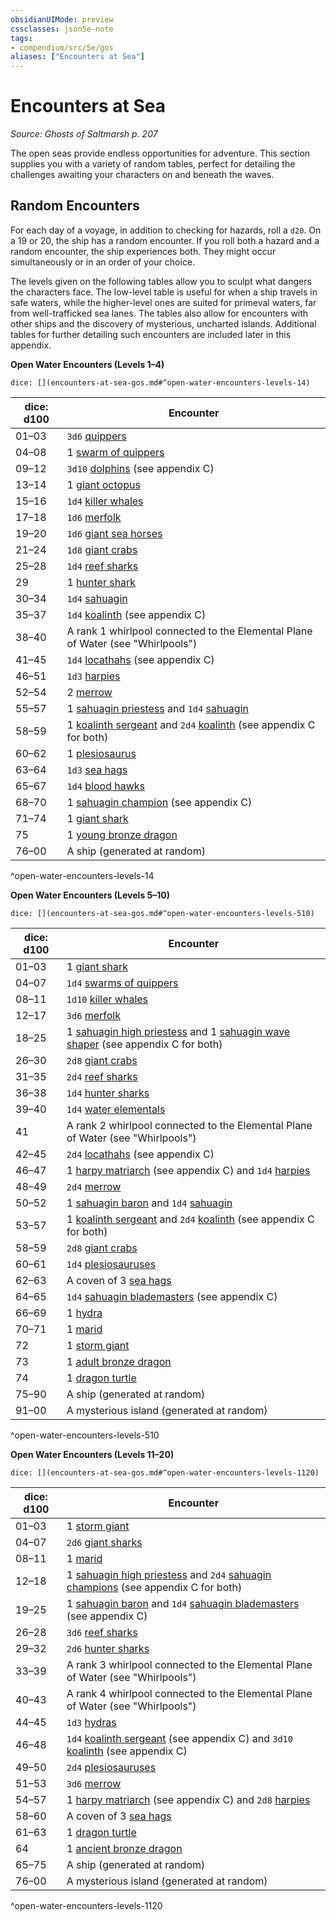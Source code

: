 ```yaml
---
obsidianUIMode: preview
cssclasses: json5e-note
tags:
- compendium/src/5e/gos
aliases: ["Encounters at Sea"]
---
```

# Encounters at Sea
*Source: Ghosts of Saltmarsh p. 207* 

The open seas provide endless opportunities for adventure. This section supplies you with a variety of random tables, perfect for detailing the challenges awaiting your characters on and beneath the waves.

## Random Encounters

For each day of a voyage, in addition to checking for hazards, roll a `d20`. On a 19 or 20, the ship has a random encounter. If you roll both a hazard and a random encounter, the ship experiences both. They might occur simultaneously or in an order of your choice.

The levels given on the following tables allow you to sculpt what dangers the characters face. The low-level table is useful for when a ship travels in safe waters, while the higher-level ones are suited for primeval waters, far from well-trafficked sea lanes. The tables also allow for encounters with other ships and the discovery of mysterious, uncharted islands. Additional tables for further detailing such encounters are included later in this appendix.

**Open Water Encounters (Levels 1–4)**

`dice: [](encounters-at-sea-gos.md#^open-water-encounters-levels-14)`

| dice: d100 | Encounter |
|------------|-----------|
| 01–03 | `3d6` [quippers](/Systems/5e/bestiary/beast/quipper.md) |
| 04–08 | 1 [swarm of quippers](/Systems/5e/bestiary/beast/swarm-of-quippers.md) |
| 09–12 | `3d10` [dolphins](/Systems/5e/bestiary/beast/dolphin-mpmm.md) (see appendix C) |
| 13–14 | 1 [giant octopus](/Systems/5e/bestiary/beast/giant-octopus.md) |
| 15–16 | `1d4` [killer whales](/Systems/5e/bestiary/beast/killer-whale.md) |
| 17–18 | `1d6` [merfolk](/Systems/5e/bestiary/humanoid/merfolk.md) |
| 19–20 | `1d6` [giant sea horses](/Systems/5e/bestiary/beast/giant-sea-horse.md) |
| 21–24 | `1d8` [giant crabs](/Systems/5e/bestiary/beast/giant-crab.md) |
| 25–28 | `1d4` [reef sharks](/Systems/5e/bestiary/beast/reef-shark.md) |
| 29 | 1 [hunter shark](/Systems/5e/bestiary/beast/hunter-shark.md) |
| 30–34 | `1d4` [sahuagin](/Systems/5e/bestiary/humanoid/sahuagin.md) |
| 35–37 | `1d4` [koalinth](/Systems/5e/bestiary/humanoid/koalinth-gos.md) (see appendix C) |
| 38–40 | A rank 1 whirlpool connected to the Elemental Plane of Water (see "Whirlpools") |
| 41–45 | `1d4` [locathahs](/Systems/5e/bestiary/humanoid/locathah-gos.md) (see appendix C) |
| 46–51 | `1d3` [harpies](/Systems/5e/bestiary/monstrosity/harpy.md) |
| 52–54 | 2 [merrow](/Systems/5e/bestiary/monstrosity/merrow.md) |
| 55–57 | 1 [sahuagin priestess](/Systems/5e/bestiary/humanoid/sahuagin-priestess.md) and `1d4` [sahuagin](/Systems/5e/bestiary/humanoid/sahuagin.md) |
| 58–59 | 1 [koalinth sergeant](/Systems/5e/bestiary/humanoid/koalinth-sergeant-gos.md) and `2d4` [koalinth](/Systems/5e/bestiary/humanoid/koalinth-gos.md) (see appendix C for both) |
| 60–62 | 1 [plesiosaurus](/Systems/5e/bestiary/beast/plesiosaurus.md) |
| 63–64 | `1d3` [sea hags](/Systems/5e/bestiary/fey/sea-hag.md) |
| 65–67 | `1d4` [blood hawks](/Systems/5e/bestiary/beast/blood-hawk.md) |
| 68–70 | 1 [sahuagin champion](/Systems/5e/bestiary/humanoid/sahuagin-champion-gos.md) (see appendix C) |
| 71–74 | 1 [giant shark](/Systems/5e/bestiary/beast/giant-shark.md) |
| 75 | 1 [young bronze dragon](/Systems/5e/bestiary/dragon/young-bronze-dragon.md) |
| 76–00 | A ship (generated at random) |
^open-water-encounters-levels-14

**Open Water Encounters (Levels 5–10)**

`dice: [](encounters-at-sea-gos.md#^open-water-encounters-levels-510)`

| dice: d100 | Encounter |
|------------|-----------|
| 01–03 | 1 [giant shark](/Systems/5e/bestiary/beast/giant-shark.md) |
| 04–07 | `1d4` [swarms of quippers](/Systems/5e/bestiary/beast/swarm-of-quippers.md) |
| 08–11 | `1d10` [killer whales](/Systems/5e/bestiary/beast/killer-whale.md) |
| 12–17 | `3d6` [merfolk](/Systems/5e/bestiary/humanoid/merfolk.md) |
| 18–25 | 1 [sahuagin high priestess](/Systems/5e/bestiary/humanoid/sahuagin-high-priestess-gos.md) and 1 [sahuagin wave shaper](/Systems/5e/bestiary/humanoid/sahuagin-wave-shaper-gos.md) (see appendix C for both) |
| 26–30 | `2d8` [giant crabs](/Systems/5e/bestiary/beast/giant-crab.md) |
| 31–35 | `2d4` [reef sharks](/Systems/5e/bestiary/beast/reef-shark.md) |
| 36–38 | `1d4` [hunter sharks](/Systems/5e/bestiary/beast/hunter-shark.md) |
| 39–40 | `1d4` [water elementals](/Systems/5e/bestiary/elemental/water-elemental.md) |
| 41 | A rank 2 whirlpool connected to the Elemental Plane of Water (see "Whirlpools") |
| 42–45 | `2d4` [locathahs](/Systems/5e/bestiary/humanoid/locathah-gos.md) (see appendix C) |
| 46–47 | 1 [harpy matriarch](/Systems/5e/bestiary/monstrosity/harpy-matriarch-gos.md) (see appendix C) and `1d4` [harpies](/Systems/5e/bestiary/monstrosity/harpy.md) |
| 48–49 | `2d4` [merrow](/Systems/5e/bestiary/monstrosity/merrow.md) |
| 50–52 | 1 [sahuagin baron](/Systems/5e/bestiary/humanoid/sahuagin-baron.md) and `1d4` [sahuagin](/Systems/5e/bestiary/humanoid/sahuagin.md) |
| 53–57 | 1 [koalinth sergeant](/Systems/5e/bestiary/humanoid/koalinth-sergeant-gos.md) and `2d4` [koalinth](/Systems/5e/bestiary/humanoid/koalinth-gos.md) (see appendix C for both) |
| 58–59 | `2d8` [giant crabs](/Systems/5e/bestiary/beast/giant-crab.md) |
| 60–61 | `1d4` [plesiosauruses](/Systems/5e/bestiary/beast/plesiosaurus.md) |
| 62–63 | A coven of 3 [sea hags](/Systems/5e/bestiary/fey/sea-hag.md) |
| 64–65 | `1d4` [sahuagin blademasters](/Systems/5e/bestiary/humanoid/sahuagin-blademaster-gos.md) (see appendix C) |
| 66–69 | 1 [hydra](/Systems/5e/bestiary/monstrosity/hydra.md) |
| 70–71 | 1 [marid](/Systems/5e/bestiary/elemental/marid.md) |
| 72 | 1 [storm giant](/Systems/5e/bestiary/giant/storm-giant.md) |
| 73 | 1 [adult bronze dragon](/Systems/5e/bestiary/dragon/adult-bronze-dragon.md) |
| 74 | 1 [dragon turtle](/Systems/5e/bestiary/dragon/dragon-turtle.md) |
| 75–90 | A ship (generated at random) |
| 91–00 | A mysterious island (generated at random) |
^open-water-encounters-levels-510

**Open Water Encounters (Levels 11–20)**

`dice: [](encounters-at-sea-gos.md#^open-water-encounters-levels-1120)`

| dice: d100 | Encounter |
|------------|-----------|
| 01–03 | 1 [storm giant](/Systems/5e/bestiary/giant/storm-giant.md) |
| 04–07 | `2d6` [giant sharks](/Systems/5e/bestiary/beast/giant-shark.md) |
| 08–11 | 1 [marid](/Systems/5e/bestiary/elemental/marid.md) |
| 12–18 | 1 [sahuagin high priestess](/Systems/5e/bestiary/humanoid/sahuagin-high-priestess-gos.md) and `2d4` [sahuagin champions](/Systems/5e/bestiary/humanoid/sahuagin-champion-gos.md) (see appendix C for both) |
| 19–25 | 1 [sahuagin baron](/Systems/5e/bestiary/humanoid/sahuagin-baron.md) and `1d4` [sahuagin blademasters](/Systems/5e/bestiary/humanoid/sahuagin-blademaster-gos.md) (see appendix C) |
| 26–28 | `3d6` [reef sharks](/Systems/5e/bestiary/beast/reef-shark.md) |
| 29–32 | `2d6` [hunter sharks](/Systems/5e/bestiary/beast/hunter-shark.md) |
| 33–39 | A rank 3 whirlpool connected to the Elemental Plane of Water (see "Whirlpools") |
| 40–43 | A rank 4 whirlpool connected to the Elemental Plane of Water (see "Whirlpools") |
| 44–45 | `1d3` [hydras](/Systems/5e/bestiary/monstrosity/hydra.md) |
| 46–48 | `1d4` [koalinth sergeant](/Systems/5e/bestiary/humanoid/koalinth-sergeant-gos.md) (see appendix C) and `3d10` [koalinth](/Systems/5e/bestiary/humanoid/koalinth-gos.md) (see appendix C) |
| 49–50 | `2d4` [plesiosauruses](/Systems/5e/bestiary/beast/plesiosaurus.md) |
| 51–53 | `3d6` [merrow](/Systems/5e/bestiary/monstrosity/merrow.md) |
| 54–57 | 1 [harpy matriarch](/Systems/5e/bestiary/monstrosity/harpy-matriarch-gos.md) (see appendix C) and `2d8` [harpies](/Systems/5e/bestiary/monstrosity/harpy.md) |
| 58–60 | A coven of 3 [sea hags](/Systems/5e/bestiary/fey/sea-hag.md) |
| 61–63 | 1 [dragon turtle](/Systems/5e/bestiary/dragon/dragon-turtle.md) |
| 64 | 1 [ancient bronze dragon](/Systems/5e/bestiary/dragon/ancient-bronze-dragon.md) |
| 65–75 | A ship (generated at random) |
| 76–00 | A mysterious island (generated at random) |
^open-water-encounters-levels-1120